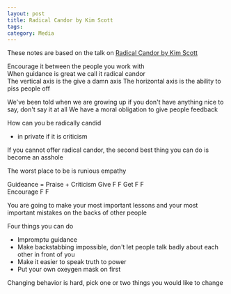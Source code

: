 ```yaml
---
layout: post
title: Radical Candor by Kim Scott
tags: 
category: Media
---
```


These notes are based on the talk on [Radical Candor by Kim Scott](https://www.youtube.com/watch?time_continue=40&v=WHpGkWdWOlA)  

Encourage it between the people you work with  
When guidance is great we call it radical candor  
The vertical axis is the give a damn axis
The horizontal axis is the ability to piss people off  

We've been told when we are growing up if you don't have anything nice to say, don't say it at all
We have a moral obligation to give people feedback  

How can you be radically candid
- in private if it is criticism  

If you cannot offer radical candor, the second best thing you can do is become an asshole  

The worst place to be is runious empathy  

Guideance = Praise + Criticism
Give          F         F
Get           F         F  
Encourage     F         F

You are going to make your most important lessons and your most important mistakes on the backs of other people  

Four things you can do  
- Impromptu guidance  
- Make backstabbing impossible, don't let people talk badly about each other in front of you
- Make it easier to speak truth to power  
- Put your own oxeygen mask on first  

Changing behavior is hard, pick one or two things you would like to change  


